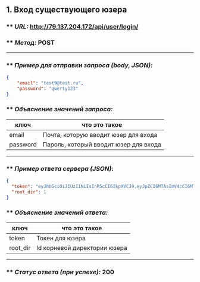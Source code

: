 ## 1. Вход существующего юзера

### ** _URL:_ http://79.137.204.172/api/user/login/

### ** _Метод:_ POST

<hr>

### ** _Пример для отправки запроса (body, JSON):_

```json
{
    "email": "test9@test.ru",
    "password": "qwerty123"
}
```

### ** _Объяснение значений запроса:_

| ключ     | что это такое                         |
|----------|---------------------------------------|
| email    | Почта, которую вводит юзер для входа  |
| password | Пароль, который вводит юзер для входа |

<hr>

### ** _Пример ответа сервера (JSON):_

```json
{
  "token": "eyJhbGciOiJIUzI1NiIsInR5cCI6IkpXVCJ9.eyJpZCI6MTAsImV4cCI6MTcwOTA1OTk4OH0.xt2SZsi1CGMtdraR8ovC_6oA4hYIL16-MS3EJ6-3s6Q", 
  "root_dir": 1
}
```

### ** _Объяснение значений ответа:_

| ключ     | что это такое                |
|----------|------------------------------|
| token    | Токен для юзера              |
| root_dir | Id корневой директории юзера |

<hr>

### ** _Статус ответа (при успехе):_ 200
